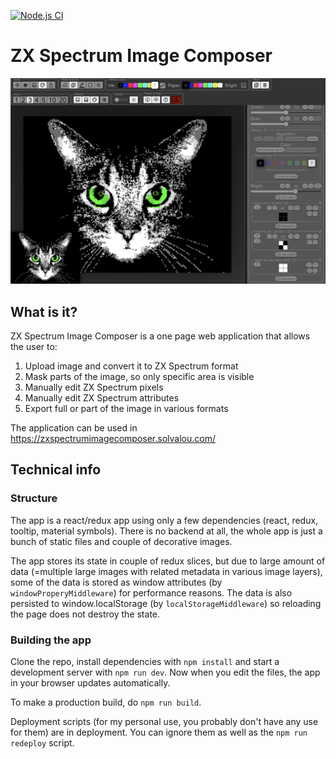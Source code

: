 [![Node.js CI](https://github.com/arttu76/zxspectrumimagecomposer/actions/workflows/node.js.yml/badge.svg?branch=master)](https://github.com/arttu76/zxspectrumimagecomposer/actions/workflows/node.js.yml)

# ZX Spectrum Image Composer

![Screenshot](deployment/screenshot.png)

## What is it?
ZX Spectrum Image Composer is a one page web application that allows the user to:
1. Upload image and convert it to ZX Spectrum format
2. Mask parts of the image, so only specific area is visible
3. Manually edit ZX Spectrum pixels
4. Manually edit ZX Spectrum attributes
5. Export full or part of the image in various formats

The application can be used in https://zxspectrumimagecomposer.solvalou.com/

## Technical info

### Structure

The app is a react/redux app using only a few dependencies (react, redux, tooltip, material symbols). There is no backend at all, the whole app is just a bunch of static files and couple of decorative images.

The app stores its state in couple of redux slices, but due to large amount of data (=multiple large images with related metadata in various image layers), some of the data is stored as window attributes (by `windowProperyMiddleware`) for performance reasons. The data is also persisted to window.localStorage (by `localStorageMiddleware`) so reloading the page does not destroy the state.

### Building the app

Clone the repo, install dependencies with `npm install` and start a development server with `npm run dev`. Now when you edit the files, the app in your browser updates automatically.

To make a production build, do `npm run build`.

Deployment scripts (for my personal use, you probably don't have any use for them) are in deployment. You can ignore them as well as the `npm run redeploy` script.
